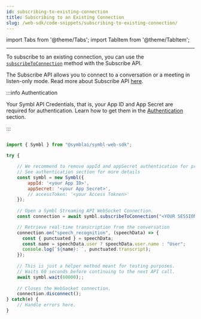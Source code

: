 ```yaml
---
id: subscribing-to-existing-connection
title: Subscribing to an Existing Connection
slug: /web-sdk/code-snippets/subscribing-to-existing-connection/
---
```

import Tabs from '@theme/Tabs';
import TabItem from '@theme/TabItem';

---

To subscribe to an existing connection, you can use the [`subscribeToConnection`](/web-sdk/web-sdk-reference/web-sdk-reference/#subscribetoconnectionsessionid-string) method with the Subscribe API. 

The Subscribe API allows you to connect to a conversation or a meeting in listen-only mode. Read more about Subscribe API [here](/docs/subscribe-api/). 

:::info Authentication

Your Symbl API Credentials, that is, your App ID and App Secret are required for authentication. Learn how to get them in the [Authentication](/docs/developer-tools/authentication) section. 

:::

```js

import { Symbl } from "@symblai/symbl-web-sdk";

try {

    // We recommend to remove appId and appSecret authentication for production applications.
    // See authentication section for more details
    const symbl = new Symbl({
        appId: '<your App ID>',
        appSecret: '<your App Secret>',
        // accessToken: '<your Access Toknen>'
    });
    
    // Open a Symbl Streaming API WebSocket Connection.
    const connection = await symbl.subscribeToConnection("<YOUR SESSION ID>");

    // Retrieve real-time transcription from the conversation
    connection.on("speech_recognition", (speechData) => {
      const { punctuated } = speechData;
      const name = speechData.user ? speechData.user.name : "User";
      console.log(`${name}: `, punctuated.transcript);
    });
    
    // This is just a helper method meant for testing purposes.
    // Waits 60 seconds before continuing to the next API call.
    await symbl.wait(60000);;
    
    // Closes the WebSocket connection.
    connection.disconnect();
} catch(e) {
    // Handle errors here.
}

```